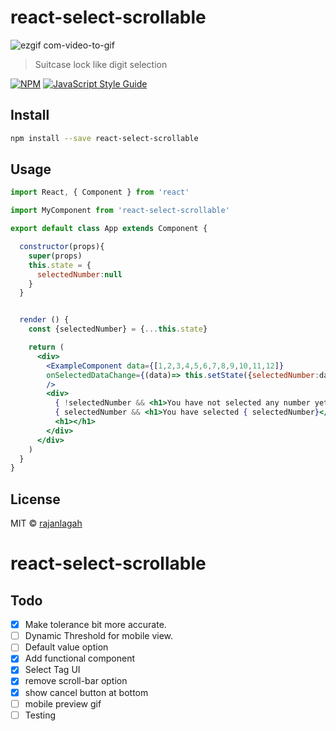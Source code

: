 # react-select-scrollable


![ezgif com-video-to-gif](https://user-images.githubusercontent.com/20952569/79513551-c3992c80-8061-11ea-955d-130debb0b570.gif)

> Suitcase lock like digit selection 

[![NPM](https://img.shields.io/npm/v/react-select-scrollable.svg)](https://www.npmjs.com/package/react-select-scrollable) [![JavaScript Style Guide](https://img.shields.io/badge/code_style-standard-brightgreen.svg)](https://standardjs.com)

## Install

```bash
npm install --save react-select-scrollable
```

## Usage

```jsx
import React, { Component } from 'react'

import MyComponent from 'react-select-scrollable'

export default class App extends Component {

  constructor(props){
    super(props)
    this.state = {  
      selectedNumber:null
    }
  }


  render () {
    const {selectedNumber} = {...this.state}

    return (
      <div>
        <ExampleComponent data={[1,2,3,4,5,6,7,8,9,10,11,12]}  
        onSelectedDataChange={(data)=> this.setState({selectedNumber:data})} 
        />
        <div>
          { !selectedNumber && <h1>You have not selected any number yet</h1>}
          { selectedNumber && <h1>You have selected { selectedNumber}</h1>}
          <h1></h1>
        </div>
      </div>
    )
  }
}
```

## License

MIT © [rajanlagah](https://github.com/rajanlagah)
# react-select-scrollable


## Todo 
- [x] Make tolerance bit more accurate.
- [ ] Dynamic Threshold for mobile view.
- [ ] Default value option 
- [x] Add functional component 
- [x] Select Tag UI 
- [x] remove scroll-bar option 
- [x] show cancel button at bottom 
- [ ] mobile preview gif
- [ ] Testing 

